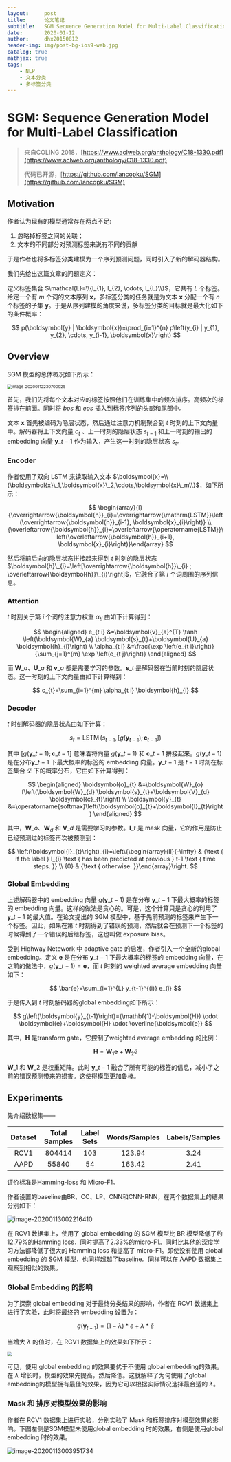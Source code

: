 ```yaml
---
layout:     post
title:      论文笔记
subtitle:   SGM Sequence Generation Model for Multi-Label Classification
date:       2020-01-12
author:     dhx20150812
header-img: img/post-bg-ios9-web.jpg
catalog: true
mathjax: true
tags:
    - NLP
    - 文本分类
    - 多标签分类
---
```



# SGM: Sequence Generation Model for Multi-Label Classification


> 来自COLING 2018，[https://www.aclweb.org/anthology/C18-1330.pdf](https://www.aclweb.org/anthology/C18-1330.pdf)
>
> 代码已开源，[https://github.com/lancopku/SGM](https://github.com/lancopku/SGM)


## Motivation

作者认为现有的模型通常存在两点不足:

1.  忽略掉标签之间的关联；
2.  文本的不同部分对预测标签来说有不同的贡献

于是作者也将多标签分类建模为一个序列预测问题，同时引入了新的解码器结构。

我们先给出这篇文章的问题定义：

定义标签集合 $\mathcal{L}=\\{l_{1}, l_{2}, \cdots, l_{L}\\}$，它共有 $L$ 个标签。给定一个有 $m$ 个词的文本序列 $\boldsymbol{x}$，多标签分类的任务就是为文本 $\boldsymbol{x}$ 分配一个有 $n$ 个标签的子集 $\boldsymbol{y}$。于是从序列建模的角度来说，多标签分类的目标就是最大化如下的条件概率：


$$
p(\boldsymbol{y} | \boldsymbol{x})=\prod_{i=1}^{n} p\left(y_{i} | y_{1}, y_{2}, \cdots, y_{i-1}, \boldsymbol{x}\right)
$$

## Overview

SGM 模型的总体概况如下所示：

<img src="https://note.youdao.com/yws/api/personal/file/WEB70f1c0deebc2e4c2b018f62620441b95?method=download&amp;shareKey=a44df800c2283a6a0983eb3ac804d47a" alt="image-20200112230700925" style="zoom:67%;" />

首先，我们先将每个文本对应的标签按照他们在训练集中的频次排序。高频次的标签排在前面。同时将 $bos$ 和 $eos$ 插入到标签序列的头部和尾部中。

文本 $\boldsymbol{x}$ 首先被编码为隐层状态，然后通过注意力机制聚合到 $t$ 时刻的上下文向量中。解码器将上下文向量 $c_t$ 、上一时刻的隐层状态 $s_{t-1}$ 和上一时刻的输出的 embedding 向量 $\boldsymbol{y}\_{t-1}$ 作为输入，产生这一时刻的隐层状态 $s_t$。

### Encoder

作者使用了双向 LSTM 来读取输入文本 $\boldsymbol{x}=\\{\boldsymbol{x}\_1,\boldsymbol{x}\_2,\cdots,\boldsymbol{x}\_m\\}$，如下所示：

$$
\begin{array}{l}{\overrightarrow{\boldsymbol{h}}_{i}=\overrightarrow{\mathrm{LSTM}}\left(\overrightarrow{\boldsymbol{h}}_{i-1}, \boldsymbol{x}_{i}\right)} \\ {\overleftarrow{\boldsymbol{h}}_{i}=\overleftarrow{\operatorname{LSTM}}\left(\overleftarrow{\boldsymbol{h}}_{i+1}, \boldsymbol{x}_{i}\right)}\end{array}
$$

然后将前后向的隐层状态拼接起来得到 $t$ 时刻的隐层状态 $\boldsymbol{h}\_{i}=\left[\overrightarrow{\boldsymbol{h}}\_{i} ; \overleftarrow{\boldsymbol{h}}\_{i}\right]$，它融合了第 $i$ 个词周围的序列信息。

### Attention

$t$ 时刻关于第 $i$ 个词的注意力权重 $\alpha_{ti}$ 由如下计算得到：

$$
\begin{aligned} e_{t i} &=\boldsymbol{v}_{a}^{T} \tanh \left(\boldsymbol{W}_{a} \boldsymbol{s}_{t}+\boldsymbol{U}_{a} \boldsymbol{h}_{i}\right) \\ \alpha_{t i} &=\frac{\exp \left(e_{t i}\right)}{\sum_{j=1}^{m} \exp \left(e_{t j}\right)} \end{aligned}
$$

而 $\boldsymbol{W}\_{a}$、$\boldsymbol{U}\_{a}$ 和 $\boldsymbol{v}\_{a}$ 都是需要学习的参数。$\boldsymbol{s}\_{t}$ 是解码器在当前时刻的隐层状态。这一时刻的上下文向量由如下计算得到：

$$
c_{t}=\sum_{i=1}^{m} \alpha_{t i} \boldsymbol{h}_{i}
$$

### Decoder

$t$ 时刻解码器的隐层状态由如下计算：

$$
s_{t}=\operatorname{LSTM}\left(s_{t-1},\left[g\left(\boldsymbol{y}_{t-1}\right) ; \boldsymbol{c}_{t-1}\right]\right)
$$

其中 $\left[g\left(\boldsymbol{y}\_{t-1}\right) ; \boldsymbol{c}\_{t-1}\right]$ 意味着将向量 $g\left(\boldsymbol{y}\_{t-1}\right)$ 和 $\boldsymbol{c}\_{t-1}$ 拼接起来。$g\left(\boldsymbol{y}\_{t-1}\right)$ 是在分布$\boldsymbol{y}\_{t-1}$ 下最大概率的标签的 embedding 向量。$\boldsymbol{y}\_{t-1}$ 是 $t-1$ 时刻在标签集合 $\mathcal{L}$ 下的概率分布，它由如下计算得到：

$$
\begin{aligned} \boldsymbol{o}_{t} &=\boldsymbol{W}_{o} f\left(\boldsymbol{W}_{d} \boldsymbol{s}_{t}+\boldsymbol{V}_{d} \boldsymbol{c}_{t}\right) \\ \boldsymbol{y}_{t} &=\operatorname{softmax}\left(\boldsymbol{o}_{t}+\boldsymbol{I}_{t}\right) \end{aligned}
$$

其中，$\boldsymbol{W}\_{o}$、$\boldsymbol{W}_{d}$ 和 $ \boldsymbol{V}\_{d}$ 是需要学习的参数。$\boldsymbol{I}\_{t}$ 是 mask 向量，它的作用是防止已经预测过的标签再次被预测到：

$$
\left(\boldsymbol{I}_{t}\right)_{i}=\left\{\begin{array}{ll}{-\infty} & {\text { if the label } l_{i} \text { has been predicted at previous } t-1 \text { time steps. }} \\ {0} & {\text { otherwise. }}\end{array}\right.
$$

### Global Embedding

上述解码器中的 embedding 向量 $g\left(\boldsymbol{y}\_{t-1}\right)$  是在分布 $\boldsymbol{y}\_{t-1}$ 下最大概率的标签的 embedding 向量。这样的做法是贪心的。可是，这个计算只是贪心的利用了 $\boldsymbol{y}\_{t-1}$ 的最大值。在论文提出的 SGM 模型中，基于先前预测的标签来产生下一个标签。因此，如果在第 $t$ 时刻得到了错误的预测，然后就会在预测下一个标签的时候得到了一个错误的后继标签，这也叫做 exposure bias。

受到 Highway Netework 中 adaptive gate 的启发，作者引入一个全新的global embedding。定义 $\boldsymbol{e}$ 是在分布 $\boldsymbol{y}\_{t-1}$ 下最大概率的标签的 embedding 向量，在之前的做法中，$g\left(\boldsymbol{y}\_{t-1}\right)=\boldsymbol{e}$，而 $t$ 时刻的 weighted average embedding 向量如下：

$$
\bar{e}=\sum_{i=1}^{L} y_{t-1}^{(i)} e_{i}
$$

于是传入到 $t$ 时刻解码器的global embedding如下所示：

$$
g\left(\boldsymbol{y}_{t-1}\right)=(\mathbf{1}-\boldsymbol{H}) \odot \boldsymbol{e}+\boldsymbol{H} \odot \overline{\boldsymbol{e}}
$$

其中，$\boldsymbol{H}$ 是transform gate，它控制了weighted average embedding 的比例：

$$
\boldsymbol{H}=\boldsymbol{W}_{1} \boldsymbol{e}+\boldsymbol{W}_{2} \bar{e}
$$

$\boldsymbol{W}\_{1}$ 和 $\boldsymbol{W}\_{2}$ 是权重矩阵。此时 $\boldsymbol{y}\_{t-1}$ 融合了所有可能的标签的信息，减小了之前的错误预测带来的损害。这使得模型更加鲁棒。

## Experiments

先介绍数据集——

| Dataset | Total Samples | Label Sets | Words/Samples | Labels/Samples |
| :-: | :-: | :-: | :-: | :-: |
| RCV1 | 804414 | 103 |123.94|3.24|
| AAPD | 55840 | 54 |163.42|2.41|

评价标准是Hamming-loss 和 Micro-F1。

作者设置的baseline由BR、CC、LP、CNN和CNN-RNN，在两个数据集上的结果分别如下：

![image-20200113002216410](https://note.youdao.com/yws/api/personal/file/WEB99988352bd4995c6a4a97793e9d574cf?method=download&shareKey=43fb7b3b011e336d0ce299931c7c89ff)

在 RCV1 数据集上，使用了 global embedding 的 SGM 模型比 BR 模型降低了约12.79%的Hamming loss，同时提高了2.33%的micro-F1。同时比其他的深度学习方法都降低了很大的 Hamming loss 和提高了 micro-F1。即使没有使用 global embedding 的 SGM 模型，也同样超越了baseline。同样可以在 AAPD 数据集上观察到相似的效果。


### Global Embedding 的影响

为了探索 global embedding 对于最终分类结果的影响，作者在 RCV1 数据集上进行了实验，此时将最终的 embedding 设置为：

$$
g\left(\boldsymbol{y}_{t-1}\right)=(1-\lambda) * e+\lambda * \bar{e}
$$

当增大 $\lambda$ 的值时，在 RCV1 数据集上的效果如下所示：

<img src="https://note.youdao.com/yws/api/personal/file/WEBadee1519c831ef2a576bec9b37c9669c?method=download&shareKey=b3020abe6e53777595e356a772057efd"  style="zoom:67%;" />

可见，使用 global embedding 的效果要优于不使用 global embedding的效果。在 $\lambda$ 增长时，模型的效果先提高，然后降低。这就解释了为何使用了global embedding的模型拥有最佳的效果，因为它可以根据实际情况选择最合适的 $\lambda$。

### Mask 和 排序对模型效果的影响

作者在 RCV1 数据集上进行实验，分别实验了 Mask 和标签排序对模型效果的影响。下图左侧是SGM模型未使用global embedding 时的效果，右侧是使用global embedding 时的效果。

![image-20200113003951734](https://note.youdao.com/yws/api/personal/file/WEBa8d83aef88169486621d77c36e1aca27?method=download&shareKey=c60e8839cf52f2178394eea0e78405ca)

